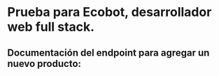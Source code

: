 # Prueba para Ecobot, desarrollador web full stack.

## Documentación del endpoint para agregar un nuevo producto:



